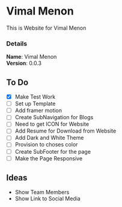 # Vimal Menon

This is Website for Vimal Menon

### Details

<b>Name</b>: Vimal Menon
<br/>
<b>Version</b>: 0.0.3
<br/>

## To Do

- [x] Make Test Work
- [ ] Set up Template
- [ ] Add framer motion
- [ ] Create SubNavigation for Blogs
- [ ] Need to get ICON for Website
- [ ] Add Resume for Download from Website
- [ ] Add Dark and White Theme
- [ ] Provision to choses color
- [ ] Create SubFooter for the page
- [ ] Make the Page Responsive

## Ideas

- Show Team Members
- Show Link to Social Media
